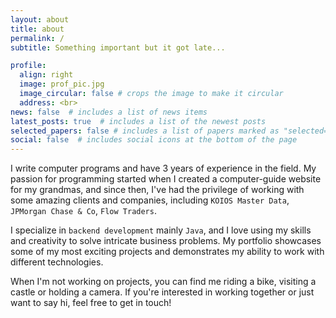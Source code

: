 ```yaml
---
layout: about
title: about
permalink: /
subtitle: Something important but it got late...

profile:
  align: right
  image: prof_pic.jpg
  image_circular: false # crops the image to make it circular
  address: <br>
news: false  # includes a list of news items
latest_posts: true  # includes a list of the newest posts
selected_papers: false # includes a list of papers marked as "selected={true}"
social: false  # includes social icons at the bottom of the page
---
```


I write computer programs and have 3 years of experience in the field. My passion for programming started when I created a computer-guide website for my grandmas, and since then, I've had the privilege of working with some amazing clients and companies, including `KOIOS Master Data`, `JPMorgan Chase & Co`, `Flow Traders`.

I specialize in `backend development` mainly `Java`, and I love using my skills and creativity to solve intricate business problems. My portfolio showcases some of my most exciting projects and demonstrates my ability to work with different technologies.

When I'm not working on projects, you can find me riding a bike, visiting a castle or holding a camera. If you're interested in working together or just want to say hi, feel free to get in touch!